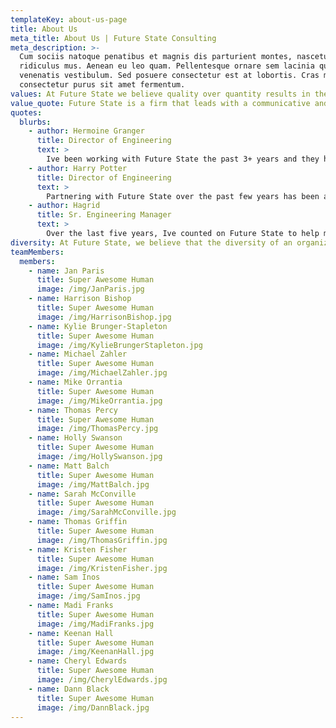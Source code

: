 ```yaml
---
templateKey: about-us-page
title: About Us
meta_title: About Us | Future State Consulting
meta_description: >-
  Cum sociis natoque penatibus et magnis dis parturient montes, nascetur
  ridiculus mus. Aenean eu leo quam. Pellentesque ornare sem lacinia quam
  venenatis vestibulum. Sed posuere consectetur est at lobortis. Cras mattis
  consectetur purus sit amet fermentum.
values: At Future State we believe quality over quantity results in the best outcomes. That means we nurture relationships first and then do the legwork to prescreen and match right fit diverse candidates with organizations and provide custom consulting.
value_quote: Future State is a firm that leads with a communicative and ethical approach in all aspects of their business. Theyre inclusive collaborative and always driven to support our organizations growth. -VP of Engineering Fortune 500 Company
quotes:
  blurbs:
    - author: Hermoine Granger
      title: Director of Engineering
      text: >
        Ive been working with Future State the past 3+ years and they have been great at finding the best talent for us! They are also extremely nice to work with! Would always recommend them!
    - author: Harry Potter
      title: Director of Engineering
      text: >
        Partnering with Future State over the past few years has been absolutely fantastic! Their collaborative approach in deeply understanding our business problem - both the vision of what we are building and where we are going, time and again has helped us establish and refine a hiring strategy that has found us many incredibly talented engineers and engineering leaders. I highly recommend working together with them. You will truly see the difference!
    - author: Hagrid
      title: Sr. Engineering Manager
      text: >
        Over the last five years, Ive counted on Future State to help me build world-class teams at Nike, WalmartLabs, and now eBay. With every engagement, whether Im looking to hire a single specialist or build an entire squad, the team at Future State listens to my needs, and quickly delivers a short list of candidates that are excited for the opportunity.
diversity: At Future State, we believe that the diversity of an organizations talent facilitates diversity of thought and creativity, and establishes a more equitable workplace and world.
teamMembers:
  members:
    - name: Jan Paris
      title: Super Awesome Human
      image: /img/JanParis.jpg
    - name: Harrison Bishop
      title: Super Awesome Human
      image: /img/HarrisonBishop.jpg
    - name: Kylie Brunger-Stapleton
      title: Super Awesome Human
      image: /img/KylieBrungerStapleton.jpg
    - name: Michael Zahler
      title: Super Awesome Human
      image: /img/MichaelZahler.jpg
    - name: Mike Orrantia
      title: Super Awesome Human
      image: /img/MikeOrrantia.jpg
    - name: Thomas Percy
      title: Super Awesome Human
      image: /img/ThomasPercy.jpg
    - name: Holly Swanson
      title: Super Awesome Human
      image: /img/HollySwanson.jpg
    - name: Matt Balch
      title: Super Awesome Human
      image: /img/MattBalch.jpg
    - name: Sarah McConville
      title: Super Awesome Human
      image: /img/SarahMcConville.jpg
    - name: Thomas Griffin
      title: Super Awesome Human
      image: /img/ThomasGriffin.jpg
    - name: Kristen Fisher
      title: Super Awesome Human
      image: /img/KristenFisher.jpg
    - name: Sam Inos
      title: Super Awesome Human
      image: /img/SamInos.jpg
    - name: Madi Franks
      title: Super Awesome Human
      image: /img/MadiFranks.jpg
    - name: Keenan Hall
      title: Super Awesome Human
      image: /img/KeenanHall.jpg
    - name: Cheryl Edwards
      title: Super Awesome Human
      image: /img/CherylEdwards.jpg
    - name: Dann Black
      title: Super Awesome Human
      image: /img/DannBlack.jpg
---
```

